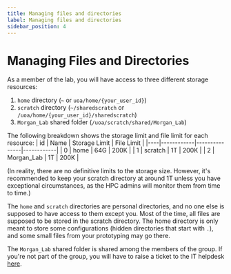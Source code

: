 ```yaml
---
title: Managing files and directories
label: Managing files and directories
sidebar_position: 4
---
```


# Managing Files and Directories

As a member of the lab, you will have access to three different storage resources:
1. `home` directory (`~` or `uoa/home/{your_user_id}`)
2. `scratch` directory (`~/sharedscratch` or `/uoa/home/{your_user_id}/sharedscratch`)
3. `Morgan_Lab` shared folder (`/uoa/scratch/shared/Morgan_Lab`)

The following breakdown shows the storage limit and file limit for each resource:
    | id | Name       | Storage Limit | File Limit |
    |----|------------|---------------|------------|
    | 0  | home       | 64G           | 200K       |
    | 1  | scratch    | 1T            | 200K       |
    | 2  | Morgan_Lab | 1T            | 200K       |

(In reality, there are no definitive limits to the storage size. However, it's recommended to keep your scratch directory at around 1T unless you have exceptional circumstances, as the HPC admins will monitor them from time to time.)

The `home` and `scratch` directories are personal directories, and no one else is supposed to have access to them except you. Most of the time, all files are supposed to be stored in the scratch directory. The home directory is only meant to store some configurations (hidden directories that start with `.`), and some small files from your prototyping may go there.

The `Morgan_Lab` shared folder is shared among the members of the group. If you're not part of the group, you will have to raise a ticket to the IT helpdesk [here](https://uoa.freshservice.com/support/tickets).

